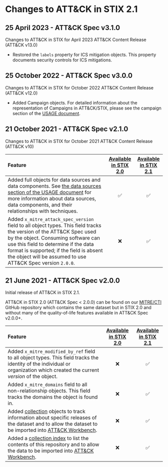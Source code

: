 # Changes to ATT&CK in STIX 2.1

## 25 April 2023 - ATT&CK Spec v3.1.0

Changes to ATT&CK in STIX for April 2023 ATT&CK Content Release (ATT&CK v13.0)

* Restored the `labels` property for ICS mitigation objects. This property documents security controls for ICS mitigations.

## 25 October 2022 - ATT&CK Spec v3.0.0

Changes to ATT&CK in STIX for October 2022 ATT&CK Content Release (ATT&CK v12.0)

* Added Campaign objects. For detailed information about the representation of Campaigns in ATT&CK/STIX, please see the campaign section of the [USAGE document](https://github.com/mitre-attack/attack-stix-data/blob/master/USAGE.md#campaigns).

## 21 October 2021 - ATT&CK Spec v2.1.0
Changes to ATT&CK in STIX for October 2021 ATT&CK Content Release (ATT&CK v10)

| Feature | [Available in STIX 2.0](https://github.com/mitre/cti) | [Available in STIX 2.1](https://github.com/mitre-attack/attack-stix-data) |
|:--------|:-----------------------------------------------------:|:-------------------------------------------------------------------------:|
| Added full objects for data sources and data components. See [the data sources section of the USAGE document](https://github.com/mitre-attack/attack-stix-data/blob/master/USAGE.md#data-sources-and-data-components) for more information about data sources, data components, and their relationships with techniques. | :white_check_mark: | :white_check_mark: |
| Added `x_mitre_attack_spec_version` field to all object types. This field tracks the version of the ATT&CK Spec used by the object. Consuming software can use this field to determine if the data format is supported; if the field is absent the object will be assumed to use ATT&CK Spec version `2.0.0`. | :x: | :white_check_mark: |

## 21 June 2021 - ATT&CK Spec v2.0.0
Initial release of ATT&CK in STIX 2.1.

ATT&CK in STIX 2.0 (ATT&CK Spec < 2.0.0) can be found on our [MITRE/CTI](https://github.com/mitre/cti) GitHub repository which contains the same dataset but in STIX 2.0 and without many of the quality-of-life features available in ATT&CK Spec v2.0.0+.

| Feature | [Available in STIX 2.0](https://github.com/mitre/cti) | [Available in STIX 2.1](https://github.com/mitre-attack/attack-stix-data) |
|:--------|:-----------------------------------------------------:|:-------------------------------------------------------------------------:|
| Added `x_mitre_modified_by_ref` field to all object types. This field tracks the identity of the individual or organization which created the current _version_ of the object. | :x: | :white_check_mark: | 
| Added `x_mitre_domains` field to all non-relationship objects. This field tracks the domains the object is found in. | :x: | :white_check_mark: |
| Added [collection](https://github.com/center-for-threat-informed-defense/attack-workbench-frontend/blob/master/docs/collections.md) objects to track information about specific releases of the dataset and to allow the dataset to be imported into [ATT&CK Workbench](https://github.com/center-for-threat-informed-defense/attack-workbench-frontend/). | :x: | :white_check_mark: |
| Added a [collection index](https://github.com/center-for-threat-informed-defense/attack-workbench-frontend/blob/master/docs/collections.md) to list the contents of this repository and to allow the data to be imported into [ATT&CK Workbench](https://github.com/center-for-threat-informed-defense/attack-workbench-frontend/). | :x: | :white_check_mark: |